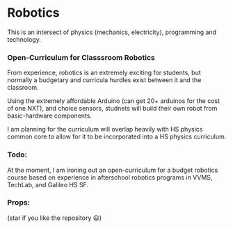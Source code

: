 Robotics
========

This is an intersect of physics (mechanics, electricity), programming and technology.

### Open-Curriculum for Classsroom Robotics

From experience, robotics is an extremely exciting for students, but normally a budgetary and curricula hurdles
exist between it and the classroom.

Using the extremely affordable Arduino (can get 20+ arduinos for the cost of one NXT), and choice
sensors, studnets will build their own robot from basic-hardware components.

I am planning for the curriculum will overlap heavily with HS physics common core to allow for it 
to be incorporated into a HS physics curriculum.

### Todo:
At the moment, I am ironing out an open-curriculum for a budget robotics course based on experience
in afterschool robotics programs in VVMS, TechLab, and Galileo HS SF.


### Props:
(star if you like the repository :smiley:)
